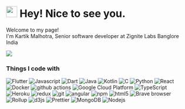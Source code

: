 <h1><img src="https://emojis.slackmojis.com/emojis/images/1531849430/4246/blob-sunglasses.gif?1531849430" width="30"/> Hey! Nice to see you.</h1>


<p>Welcome to my page! </br> I'm Kartik Malhotra, Senior software developer at Zignite Labs Banglore India


![](https://komarev.com/ghpvc/?username=kartikmalhotra&color=blueviolet)

<h3>Things I code with</h3>

<p>
  <img alt="Flutter" src="https://img.shields.io/badge/Flutter-%2302569B.svg?style=flat-square&logo=Flutter&logoColor=white" />
  <img alt="Javascript" src="https://img.shields.io/badge/javascript-%23323330.svg?style=flat-square&logo=javascript&logoColor=%23F7DF1E" />
  <img alt="Dart" src="https://img.shields.io/badge/dart-%230175C2.svg?style=flat-square&logo=dart&logoColor=white" />
  <img alt="Java" src="https://img.shields.io/badge/java-%23ED8B00.svg?style=flat-square&logo=openjdk&logoColor=white" />
  <img alt="Kotlin" src="https://img.shields.io/badge/kotlin-%237F52FF.svg?style=flat-square&logo=kotlin&logoColor=white" />
  <img alt="C" src="https://img.shields.io/badge/c-%2300599C.svg?style=flat-square&logo=c&logoColor=white" />
  <img alt="Python" src="https://img.shields.io/badge/python-3670A0?style=flat-square&logo=python&logoColor=ffdd54" />
   <img alt="React" src="https://img.shields.io/badge/-React-45b8d8?style=flat-square&logo=react&logoColor=white" />
<img alt="Docker" src="https://img.shields.io/badge/-Docker-46a2f1?style=flat-square&logo=docker&logoColor=white" />     
  <img alt="github actions" src="https://img.shields.io/badge/-Github_Actions-2088FF?style=flat-square&logo=github-actions&logoColor=white"/>
  <img alt="Google Cloud Platform" src="https://img.shields.io/badge/-Google_Cloud_Platform-1a73e8?style=flat-square&logo=google-cloud&logoColor=white" />
  <img alt="TypeScript" src="https://img.shields.io/badge/-TypeScript-007ACC?style=flat-square&logo=typescript&logoColor=white" />
  <img alt="Heroku" src="https://img.shields.io/badge/-Heroku-430098?style=flat-square&logo=heroku&logoColor=white" />
  <img alt="redux" src="https://img.shields.io/badge/-Redux-764ABC?style=flat-square&logo=redux&logoColor=white" />
  <img alt="git" src="https://img.shields.io/badge/-Git-F05032?style=flat-square&logo=git&logoColor=white" />
  <img alt="angular" src="https://img.shields.io/badge/-Angular-DD0031?style=flat-square&logo=angular&logoColor=white" />
  <img alt="npm" src="https://img.shields.io/badge/-NPM-CB3837?style=flat-square&logo=npm&logoColor=white" />
  <img alt="html5" src="https://img.shields.io/badge/-HTML5-E34F26?style=flat-square&logo=html5&logoColor=white" />
  <img alt="Brave browser" src="https://img.shields.io/badge/-Brave_Browser-FB542B?style=flat-square&logo=brave&logoColor=white" />
  <img alt="Rollup" src="https://img.shields.io/badge/-Rollup-EC4A3F?style=flat-square&logo=rollup.js&logoColor=white" />
  <img alt="d3js" src="https://img.shields.io/badge/-D3.js-F9A03C?style=flat-square&logo=d3.js&logoColor=white" />
  <img alt="Prettier" src="https://img.shields.io/badge/-Prettier-F7B93E?style=flat-square&logo=prettier&logoColor=white" />
  <img alt="MongoDB" src="https://img.shields.io/badge/-MongoDB-13aa52?style=flat-square&logo=mongodb&logoColor=white" />
  <img alt="Nodejs" src="https://img.shields.io/badge/-Nodejs-43853d?style=flat-square&logo=Node.js&logoColor=white" />
</p>
 
<!---
kartikmalhotra/kartikmalhotra is a ✨ special ✨ repository because its `README.md` (this file) appears on your GitHub profile.
You can click the Preview link to take a look at your changes.
--->
